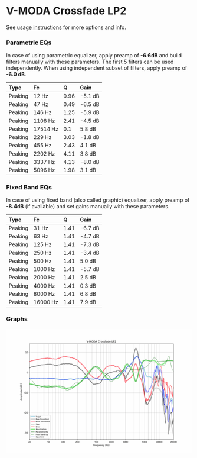 # V-MODA Crossfade LP2
See [usage instructions](https://github.com/jaakkopasanen/AutoEq#usage) for more options and info.

### Parametric EQs
In case of using parametric equalizer, apply preamp of **-6.6dB** and build filters manually
with these parameters. The first 5 filters can be used independently.
When using independent subset of filters, apply preamp of **-6.0 dB**.

| Type    | Fc       |    Q | Gain    |
|:--------|:---------|:-----|:--------|
| Peaking | 12 Hz    | 0.96 | -5.1 dB |
| Peaking | 47 Hz    | 0.49 | -6.5 dB |
| Peaking | 146 Hz   | 1.25 | -5.9 dB |
| Peaking | 1108 Hz  | 2.41 | -4.5 dB |
| Peaking | 17514 Hz | 0.1  | 5.8 dB  |
| Peaking | 229 Hz   | 3.03 | -1.8 dB |
| Peaking | 455 Hz   | 2.43 | 4.1 dB  |
| Peaking | 2202 Hz  | 4.11 | 3.8 dB  |
| Peaking | 3337 Hz  | 4.13 | -8.0 dB |
| Peaking | 5096 Hz  | 1.98 | 3.1 dB  |

### Fixed Band EQs
In case of using fixed band (also called graphic) equalizer, apply preamp of **-8.4dB**
(if available) and set gains manually with these parameters.

| Type    | Fc       |    Q | Gain    |
|:--------|:---------|:-----|:--------|
| Peaking | 31 Hz    | 1.41 | -6.7 dB |
| Peaking | 63 Hz    | 1.41 | -4.7 dB |
| Peaking | 125 Hz   | 1.41 | -7.3 dB |
| Peaking | 250 Hz   | 1.41 | -3.4 dB |
| Peaking | 500 Hz   | 1.41 | 5.0 dB  |
| Peaking | 1000 Hz  | 1.41 | -5.7 dB |
| Peaking | 2000 Hz  | 1.41 | 2.5 dB  |
| Peaking | 4000 Hz  | 1.41 | 0.3 dB  |
| Peaking | 8000 Hz  | 1.41 | 6.8 dB  |
| Peaking | 16000 Hz | 1.41 | 7.9 dB  |

### Graphs
![](./V-MODA%20Crossfade%20LP2.png)